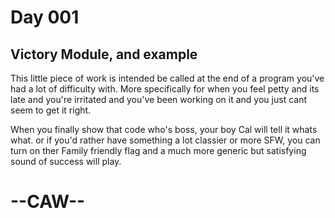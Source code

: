 # Day 001 

## Victory Module, and example

This little piece of work is intended be called at the end of a program you've had a lot of difficulty with. More specifically for when you 
feel petty and its late and you're irritated and you've been working on it and you just cant seem to get it right. 

When you finally show that code who's boss, your boy Cal will tell it whats what. or if you'd rather have something a lot classier 
or more SFW, you can turn on ther Family friendly flag and a much more generic but satisfying sound of success will play. 

# --CAW--
